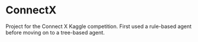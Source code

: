 # ConnectX
Project for the Connect X Kaggle competition. First used a rule-based agent before moving on to a tree-based agent.
